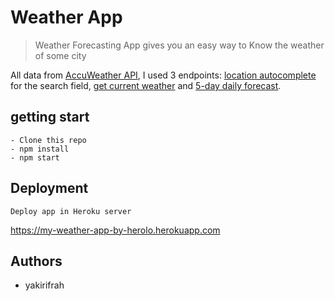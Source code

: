 # Weather App

> Weather Forecasting App gives you an easy way to Know the weather of some city

All data from [AccuWeather API](https://developer.accuweather.com/),
I used 3 endpoints: ​[location autocomplete](https://developer.accuweather.com/accuweather-locations-api/apis/get/locations/v1/cities/autocomplete)​ for the search field, ​[get current weather​](https://developer.accuweather.com/accuweather-current-conditions-api/apis/get/currentconditions/v1/%7BlocationKey%7D) and [5-day daily forecast​](https://developer.accuweather.com/accuweather-forecast-api/apis/get/forecasts/v1/daily/5day/%7BlocationKey%7D).

## getting start

```
- Clone this repo
- npm install
- npm start
```

## Deployment

```
Deploy app in Heroku server
```

<https://my-weather-app-by-herolo.herokuapp.com>

## Authors

- yakirifrah
